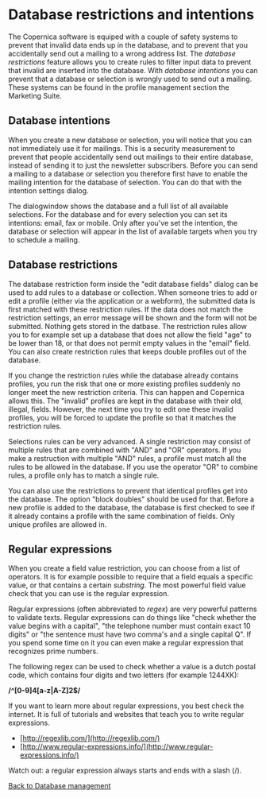 # Database restrictions and intentions

The Copernica software is equiped with a couple of safety systems to prevent
that invalid data ends up in the database, and to prevent that you accidentally
send out a mailing to a wrong address list. The *database restrictions* feature
allows you to create rules to filter input data to prevent that invalid are
inserted into the database. With *database intentions* you can prevent that
a database or selection is wrongly used to send out a mailing.
These systems can be found in the profile management section the Marketing Suite.


## Database intentions

When you create a new database or selection, you will notice that you can not 
immediately use it for mailings. This is a security measurement to prevent 
that people accidentally send out mailings to their entire database, instead 
of sending it to just the newsletter subscribers. Before you can send a mailing
to a database or selection you therefore first have to enable the mailing intention
for the database of selection. You can do that with the intention settings dialog.

The dialogwindow shows the database and a full list of all available 
selections. For the database and for every selection you can set its intentions: 
email, fax or mobile. Only after you've set the intention, the database or
selection will appear in the list of available targets when you try to schedule
a mailing.


## Database restrictions

The database restriction form inside the "edit database fields" dialog can be 
used to add rules to a database or collection. When someone tries to add or 
edit a profile (either via the application or a webform), the submitted data is 
first matched with these restriction rules. If the data does not match the
restriction settings, an error message will be shown and the form will not be 
submitted. Nothing gets stored in the datbase. The restriction rules allow you 
to for example set up a database that does not allow the field "age" to be 
lower than 18, or that does not permit empty values in the "email" field. You 
can also create restriction rules that keeps double profiles out of the database.

If you change the restriction rules while the database already contains profiles, 
you run the risk that one or more existing profiles suddenly no longer 
meet the new restriction criteria. This can happen and Copernica allows this.
The "invalid" profiles are kept in the database with their old, illegal, 
fields. However, the next time you try to edit one these invalid profiles, you 
will be forced to update the profile so that it matches the restriction rules. 

Selections rules can be very advanced. A single restriction may consist
of multiple rules that are combined with "AND" and "OR" operators. If you make 
a restruction with multiple "AND" rules, a profile must match all the rules to
be allowed in the database. If you use the operator "OR" to combine rules, a 
profile only has to match a single rule. 

You can also use the restrictions to prevent that identical profiles get into
the database. The option "block doubles" should be used for that. Before a new
profile is added to the database, the database is first checked to see if it 
already contains a profile with the same combination of fields. Only unique 
profiles are allowed in.


## Regular expressions

When you create a field value restriction, you can choose from a list of operators.
It is for example possible to require that a field equals a specific value, or that contains 
a certain *substring*. The most powerful field value check that you can use is 
the regular expression.

Regular expressions (often abbreviated to *regex*) are very powerful patterns to
validate texts. Regular expressions can do things like "check whether the value
begins with a capital", "the telephone number must contain exact 10 digits" or
"the sentence must have two comma's and a single capital Q". If you spend some
time on it you can even make a regular expression that recognizes prime numbers.

The following regex can be used to check whether a value is a dutch postal code,
which contains four digits and two letters (for example 1244XK):

**/\^[0-9]4[a-z|A-Z]2\$/**

If you want to learn more about regular expressions, you best check the internet. 
It is full of tutorials and websites that teach you to write regular expressions.

-   [http://regexlib.com/](http://regexlib.com/)
-   [http://www.regular-expressions.info/](http://www.regular-expressions.info/)

Watch out: a regular expression always starts and ends with a slash (/).

[Back to Database management](./database-introduction)
